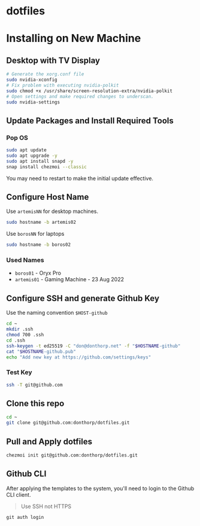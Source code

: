 # dotfiles

# Installing on New Machine

## Desktop with TV Display

```bash
# Generate the xorg.conf file
sudo nvidia-xconfig
# Fix problem with executing nvidia-polkit
sudo chmod +x /usr/share/screen-resolution-extra/nvidia-polkit
# Open settings and make required changes to underscan.
sudo nvidia-settings
```

## Update Packages and Install Required Tools

### Pop OS

```bash
sudo apt update
sudo apt upgrade -y
sudo apt install snapd -y
snap install chezmoi --classic
```
You may need to restart to make the initial update effective.

## Configure Host Name
Use `artemisNN` for desktop machines. 

```sh
sudo hostname -b artemis02
```

Use `borosNN` for laptops
```sh
sudo hostname -b boros02
```

### Used Names
- `boros01` - Oryx Pro
- `artemis01` - Gaming Machine - 23 Aug 2022

## Configure SSH and generate Github Key

Use the naming convention `$HOST-github`

```sh
cd ~
mkdir .ssh
chmod 700 .ssh
cd .ssh
ssh-keygen -t ed25519 -C "don@donthorp.net" -f "$HOSTNAME-github"
cat "$HOSTNAME-github.pub"
echo "Add new key at https://github.com/settings/keys"
```
### Test Key

```sh
ssh -T git@github.com
```

## Clone this repo

```sh
cd ~
git clone git@github.com:donthorp/dotfiles.git
```

## Pull and Apply dotfiles

```sh
chezmoi init git@github.com:donthorp/dotfiles.git
```

## Github CLI

After applying the templates to the system, you'll need to login to the Github CLI client.

> Use SSH not HTTPS

`git auth login`
